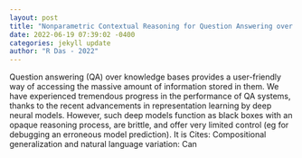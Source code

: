 ```yaml
--- 
layout: post 
title: "Nonparametric Contextual Reasoning for Question Answering over Large Knowledge Bases" 
date: 2022-06-19 07:39:02 -0400 
categories: jekyll update 
author: "R Das - 2022" 
--- 
```

Question answering (QA) over knowledge bases provides a user-friendly way of accessing the massive amount of information stored in them. We have experienced tremendous progress in the performance of QA systems, thanks to the recent advancements in representation learning by deep neural models. However, such deep models function as black boxes with an opaque reasoning process, are brittle, and offer very limited control (eg for debugging an erroneous model prediction). It is Cites: Compositional generalization and natural language variation: Can